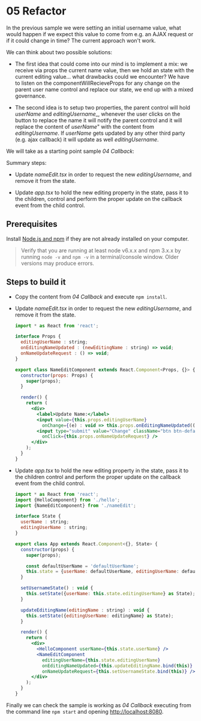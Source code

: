 # 05 Refactor

In the previous sample we were setting an initial username value, what would
happen if we expect this value to come from e.g. an AJAX request or if it could
change in time? The current approach won't work.

We can think about two possible solutions:

- The first idea that could come into our mind is to implement a mix: we receive via props the current name value, then we hold an state with the current editing
value... what drawbacks could we encounter? We have to listen on the componentWillRecieveProps for any change on the parent user name control and replace our state, we end up with a mixed governance.

- The second idea is to setup two properties, the parent control will hold _userName_ and _editingUsername__, whenever the user clicks on the button to
replace the name it will notify the parent control and it will replace the
content of _userName_" with the content from _editingUsername_. If _userName_ gets updated by any other third party (e.g. ajax callback) it will update as well
_editingUsername_.

We will take as a starting point sample _04 Callback_:

Summary steps:

- Update _nameEdit.tsx_ in order to request the new _editingUsername_, and remove it from the state.

- Update _app.tsx_ to hold the new editing property in the state, pass it to the
children, control and perform the proper update on the callback event from the
child control.

## Prerequisites

Install [Node.js and npm](https://nodejs.org/en/) if they are not already installed on your computer.

> Verify that you are running at least node v6.x.x and npm 3.x.x by running `node -v` and `npm -v` in a terminal/console window. Older versions may produce errors.

## Steps to build it

- Copy the content from _04 Callback_ and execute `npm install`.

- Update _nameEdit.tsx_ in order to request the new _editingUsername_, and remove it
from the state.

  ```jsx
  import * as React from 'react';

  interface Props {
    editingUserName : string;
    onEditingNameUpdated : (newEditingName : string) => void;
    onNameUpdateRequest : () => void;
  }

  export class NameEditComponent extends React.Component<Props, {}> {
    constructor(props: Props) {
      super(props);
    }

    render() {
      return (
        <div>
          <label>Update Name:</label>
          <input value={this.props.editingUserName}
            onChange={(e) : void => this.props.onEditingNameUpdated((e.target as HTMLInputElement).value)} />
          <input type="submit" value="Change" className="btn btn-default"
            onClick={this.props.onNameUpdateRequest} />
        </div>
      );
    }
  }

  ```

- Update _app.tsx_ to hold the new editing property in the state, pass it to the
children control and perform the proper update on the callback event from the
child control.


  ```jsx
  import * as React from 'react';
  import {HelloComponent} from './hello';
  import {NameEditComponent} from './nameEdit';

  interface State {
    userName : string;
    editingUserName : string;
  }

  export class App extends React.Component<{}, State> {
    constructor(props) {
      super(props);

      const defaultUserName = 'defaultUserName';
      this.state = {userName: defaultUserName, editingUserName: defaultUserName};
    }

    setUsernameState() : void {
      this.setState({userName: this.state.editingUserName} as State);
    }

    updateEditingName(editingName : string) : void {
      this.setState({editingUserName: editingName} as State);
    }

    render() {
      return (
        <div>
          <HelloComponent userName={this.state.userName} />
          <NameEditComponent
            editingUserName={this.state.editingUserName}
            onEditingNameUpdated={this.updateEditingName.bind(this)}
            onNameUpdateRequest={this.setUsernameState.bind(this)} />
        </div>
      );
    }
  }
  ```

Finally we can check the sample is working as _04 Callback_ executing from the command line
`npm start` and opening [http://localhost:8080](http://localhost:8080).
